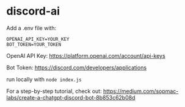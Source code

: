 # discord-ai

Add a .env file with:

    OPENAI_API_KEY=YOUR_KEY
    BOT_TOKEN=YOUR_TOKEN


OpenAI API Key: https://platform.openai.com/account/api-keys

Bot Token: https://discord.com/developers/applications



run locally with `node index.js`



For a step-by-step tutorial, check out: 
https://medium.com/sopmac-labs/create-a-chatgpt-discord-bot-8b853c62b08d